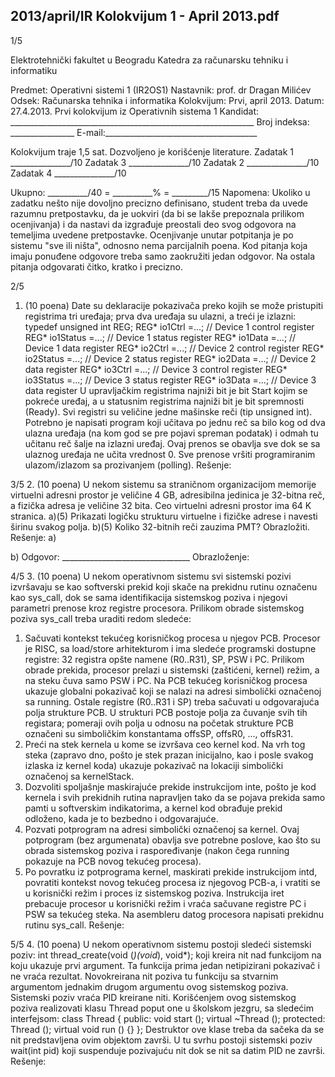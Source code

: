 2013/april/IR Kolokvijum 1 - April 2013.pdf
--------------------------------------------------------------------------------


1/5 
 
Elektrotehnički fakultet u Beogradu 
Katedra za računarsku tehniku i informatiku 
 
Predmet: Operativni sistemi 1 (IR2OS1) 
Nastavnik: prof. dr Dragan Milićev 
Odsek: Računarska tehnika i informatika 
Kolokvijum: Prvi, april 2013. 
Datum: 27.4.2013. 
Prvi kolokvijum iz Operativnih sistema 1 
Kandidat: _____________________________________________________________ 
Broj indeksa: ________________  E-mail:______________________________________ 
 
Kolokvijum traje 1,5 sat. Dozvoljeno je korišćenje literature. 
Zadatak 1 _______________/10   Zadatak 3 _______________/10 
Zadatak 2 _______________/10   Zadatak 4 _______________/10 
 
Ukupno: __________/40 = __________% = _________/15 
Napomena: Ukoliko u zadatku nešto nije dovoljno precizno definisano, student treba da 
uvede razumnu pretpostavku, da je uokviri (da bi se lakše prepoznala prilikom ocenjivanja) i 
da  nastavi da  izgrađuje  preostali  deo  svog  odgovora  na  temeljima  uvedene  pretpostavke. 
Ocenjivanje unutar potpitanja je po sistemu "sve ili ništa", odnosno nema parcijalnih poena. 
Kod pitanja koja imaju ponuđene odgovore treba samo zaokružiti jedan  odgovor.  Na  ostala 
pitanja odgovarati čitko, kratko i precizno. 
 

2/5 
1. (10 poena) 
Date su deklaracije pokazivača preko kojih se može pristupiti registrima tri uređaja; prva dva 
uređaja su ulazni, a treći je izlazni: 
typedef unsigned int REG; 
REG* io1Ctrl =...;   // Device 1 control register 
REG* io1Status =...; // Device 1 status register 
REG* io1Data =...;   // Device 1 data register 
REG* io2Ctrl =...;   // Device 2 control register 
REG* io2Status =...; // Device 2 status register 
REG* io2Data =...;   // Device 2 data register 
REG* io3Ctrl =...;   // Device 3 control register 
REG* io3Status =...; // Device 3 status register 
REG* io3Data =...;   // Device 3 data register 
U upravljačkim registrima najniži bit je bit Start kojim se pokreće uređaj, a u statusnim 
registrima najniži bit je bit spremnosti (Ready). Svi registri su veličine jedne mašinske reči 
(tip unsigned int). 
Potrebno je napisati program koji učitava po jednu reč sa bilo kog od dva ulazna uređaja (na 
kom god se pre pojavi spreman podatak) i odmah tu učitanu reč šalje na izlazni uređaj. Ovaj 
prenos  se obavlja sve dok  se  sa  ulaznog  uređaja  ne  učita  vrednost  0. Sve  prenose vršiti 
programiranim ulazom/izlazom sa prozivanjem (polling). 
Rešenje:

3/5 
2. (10 poena) 
U nekom sistemu sa straničnom organizacijom memorije virtuelni adresni prostor je veličine 
4 GB,  adresibilna  jedinica  je  32-bitna reč, a fizička adresa je veličine 32 bita. Ceo virtuelni 
adresni prostor ima 64 K stranica. 
a)(5) Prikazati logičku strukturu virtuelne i fizičke adrese i navesti širinu svakog polja. 
b)(5) Koliko 32-bitnih reči zauzima PMT? Obrazložiti. 
Rešenje: 
a) 
 
 
b) Odgovor: ________________________________ 
Obrazloženje:

4/5 
3. (10 poena) 
U  nekom  operativnom sistemu svi sistemski pozivi izvršavaju se kao softverski prekid koji 
skače  na  prekidnu  rutinu  označenu  kao sys_call,  dok  se  sama  identifikacija  sistemskog 
poziva  i  njegovi  parametri  prenose  kroz  registre  procesora.  Prilikom  obrade  sistemskog 
poziva sys_call treba uraditi redom sledeće: 
1. Sačuvati  kontekst tekućeg korisničkog procesa  u  njegov  PCB.  Procesor je  RISC,  sa 
load/store arhitekturom i ima sledeće programski dostupne registre: 32 registra opšte namene 
(R0..R31),  SP,  PSW  i  PC.  Prilikom  obrade prekida, procesor prelazi u sistemski (zaštićeni, 
kernel) režim, a na steku čuva samo PSW i PC. Na PCB tekućeg korisničkog procesa ukazuje 
globalni pokazivač koji se nalazi na adresi simbolički označenoj sa running.  Ostale  registre 
(R0..R31  i  SP)  treba  sačuvati u odgovarajuća polja strukture PCB. U strukturi PCB postoje 
polja za čuvanje svih tih registara; pomeraji ovih polja u odnosu na početak strukture PCB 
označeni su simboličkim konstantama offsSP, offsR0, ..., offsR31. 
2. Preći na stek kernela u kome se izvršava ceo kernel kod. Na vrh tog steka (zapravo dno, 
pošto je stek prazan inicijalno, kao i posle svakog izlaska iz kernel koda) ukazuje pokazivač 
na lokaciji simbolički označenoj sa kernelStack. 
3. Dozvoliti spoljašnje maskirajuće prekide instrukcijom inte, pošto je kod kernela i svih 
prekidnih rutina napravljen tako da se pojava prekida samo pamti u softverskim indikatorima, 
a kernel kod obrađuje prekid odloženo, kada je to bezbedno i odgovarajuće. 
4.  Pozvati  potprogram  na  adresi  simbolički  označenoj  sa kernel.  Ovaj potprogram (bez 
argumenata) obavlja  sve  potrebne  poslove,  kao  što  su  obrada  sistemskog  poziva  i 
raspoređivanje (nakon čega running pokazuje na PCB novog tekućeg procesa). 
5.  Po  povratku  iz  potprograma kernel,  maskirati  prekide instrukcijom intd,  povratiti 
kontekst novog tekućeg procesa iz njegovog PCB-a, i vratiti se u korisnički režim i proces iz 
sistemskog  poziva. Instrukcija iret prebacuje procesor u korisnički režim i vraća sačuvane 
registre PC i PSW sa tekućeg steka. 
Na asembleru datog procesora napisati prekidnu rutinu sys_call. 
Rešenje:

5/5 
4. (10 poena) 
U nekom operativnom sistemu postoji sledeći sistemski poziv: 
int thread_create(void (*)(void*), void*); 
koji kreira  nit  nad  funkcijom  na  koju  ukazuje  prvi  argument. Ta  funkcija  prima  jedan 
netipizirani pokazivač i ne vraća rezultat. Novokreirana  nit  poziva  tu  funkciju  sa  stvarnim 
argumentom  jednakim  drugom  argumentu  ovog  sistemskog  poziva. Sistemski poziv vraća 
PID kreirane niti. 
Korišćenjem ovog sistemskog poziva realizovati klasu Thread poput one u školskom jezgru, 
sa sledećim interfejsom: 
class Thread { 
public: 
  void start (); 
  virtual ~Thread (); 
protected: 
  Thread (); 
  virtual void run () {} 
}; 
Destruktor ove klase treba da sačeka da se nit predstavljena ovim objektom završi. U tu svrhu 
postoji  sistemski  poziv wait(int pid) koji suspenduje pozivajuću nit dok se nit sa datim 
PID ne završi. 
Rešenje: 